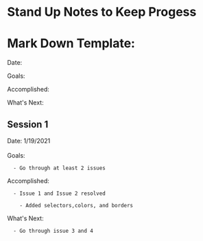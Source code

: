 # Stand Up Notes to Keep Progess

# Mark Down Template:

 Date: 
      
Goals:
      
Accomplished:
      
What's Next: 



## Session 1

Date: 1/19/2021 
<br><br>
Goals:

      - Go through at least 2 issues

Accomplished: 

      - Issue 1 and Issue 2 resolved
      
        - Added selectors,colors, and borders

What's Next: 

      - Go through issue 3 and 4
        
